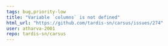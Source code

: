 ```yaml
---
tags: bug,priority-low
title: "Variable `columns` is not defined"
html_url: "https://github.com/tardis-sn/carsus/issues/274"
user: atharva-2001
repo: tardis-sn/carsus
---
```


